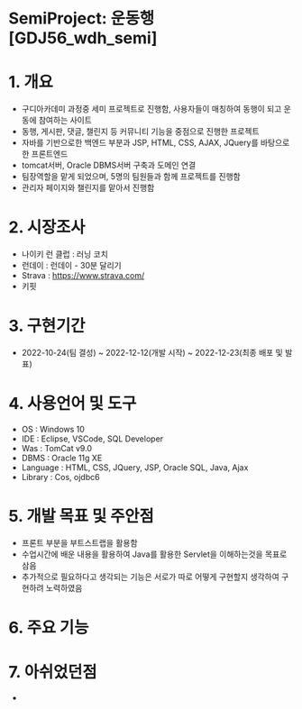 # SemiProject: 운동행[GDJ56_wdh_semi]

# 1. 개요

- 구디아카데미 과정중 세미 프로젝트로 진행함, 사용자들이 매칭하여 동행이 되고 운동에 참여하는 사이트
- 동행, 게시판, 댓글, 챌린지 등 커뮤니티 기능을 중점으로 진행한 프로젝트
- 자바를 기반으로한 백엔드 부분과 JSP, HTML, CSS, AJAX, JQuery를 바탕으로한 프론트엔드
- tomcat서버, Oracle DBMS서버 구축과 도메인 연결
- 팀장역할을 맡게 되었으며, 5명의 팀원들과 함께 프로젝트를 진행함
- 관리자 페이지와 챌린지를 맡아서 진행함

# 2. 시장조사
- 나이키 런 클럽 : 러닝 코치
- 런데이 : 런데이 - 30분 달리기
- Strava : https://www.strava.com/
- 키핏 
 
# 3.  구현기간
- 2022-10-24(팀 결성) ~ 2022-12-12(개발 시작) ~ 2022-12-23(최종 배포 및 발표)

# 4. 사용언어 및 도구
- OS : Windows 10
- IDE : Eclipse, VSCode, SQL Developer
- Was : TomCat v9.0
- DBMS : Oracle 11g XE
- Language : HTML, CSS, JQuery, JSP, Oracle SQL, Java, Ajax
- Library : Cos, ojdbc6

# 5. 개발 목표 및 주안점

- 프론트 부분을 부트스트랩을 활용함
- 수업시간에 배운 내용을 활용하여 Java를 활용한 Servlet을 이해하는것을 목표로 삼음
- 추가적으로 필요하다고 생각되는 기능은 서로가 따로 어떻게 구현할지 생각하여 구현하려 노력하였음

# 6. 주요 기능


# 7. 아쉬었던점
- 
